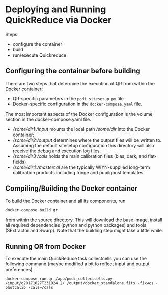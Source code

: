 
# Deploying and Running QuickReduce via Docker

Steps: 
- configure the container
- build
- run/execute Quickreduce

## Configuring the container before building

There are two steps that determine the execution of QR from within the Docker
container:
- QR-specific parameters in the `podi_sitesetup.py` file
- Docker-specific configuration in the `docker-compose.yaml` file.

The most important aspects of the Docker configuration is the volume section in the docker-compose.yaml file. 
- */some/dir1:/input* mounts the local path */some/dir* into the Docker container;
- */some/dir2:/output* determines where the output files will be written to. 
Assuming the default sitesetup configuration this directory will also receive the debug 
and execution log files.
- */some/dir3:/cals* holds the main calibration files (bias, dark, and flat-fields)
- */some/dir4:/mastercal* are the typically WIYN-supplied long-term calibration products 
including fringe and pupilghost templates.
 
## Compiling/Building the Docker container

To build the Docker container and all its components, run

`docker-compose build qr`

from within the source directory. This will download the base image, install 
all required dependencies (python and python packages) and tools (SExtractor and Swarp).
Note that the building step might take a little while.


## Running QR from Docker

To execute the main QuickReduce task collectcells you can use the following command 
(maybe modified a bit to reflect input and output preferences).

`docker-compose run qr /app/podi_collectcells.py /input/o20171027T231924.2/ /output/docker_standalone.fits -fixwcs -photcalib -cals=/cals`
